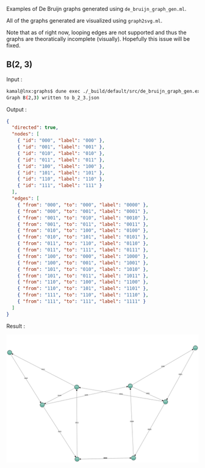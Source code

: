 Examples of De Bruijn graphs generated using `de_bruijn_graph_gen.ml`.

All of the graphs generated are visualized using `graph2svg.ml`.

Note that as of right now, looping edges are not supported and thus the graphs
are theoratically incomplete (visually). Hopefully this issue will be fixed.

## B(2, 3)

Input :

```bash
kamal@lnx:graphs$ dune exec ./_build/default/src/de_bruijn_graph_gen.exe 01 3 b_2_3.json
Graph B(2,3) written to b_2_3.json
```

Output :

```json
{
  "directed": true,
  "nodes": [
    { "id": "000", "label": "000" },
    { "id": "001", "label": "001" },
    { "id": "010", "label": "010" },
    { "id": "011", "label": "011" },
    { "id": "100", "label": "100" },
    { "id": "101", "label": "101" },
    { "id": "110", "label": "110" },
    { "id": "111", "label": "111" }
  ],
  "edges": [
    { "from": "000", "to": "000", "label": "0000" },
    { "from": "000", "to": "001", "label": "0001" },
    { "from": "001", "to": "010", "label": "0010" },
    { "from": "001", "to": "011", "label": "0011" },
    { "from": "010", "to": "100", "label": "0100" },
    { "from": "010", "to": "101", "label": "0101" },
    { "from": "011", "to": "110", "label": "0110" },
    { "from": "011", "to": "111", "label": "0111" },
    { "from": "100", "to": "000", "label": "1000" },
    { "from": "100", "to": "001", "label": "1001" },
    { "from": "101", "to": "010", "label": "1010" },
    { "from": "101", "to": "011", "label": "1011" },
    { "from": "110", "to": "100", "label": "1100" },
    { "from": "110", "to": "101", "label": "1101" },
    { "from": "111", "to": "110", "label": "1110" },
    { "from": "111", "to": "111", "label": "1111" }
  ]
}
```

Result :

![de_bruijn_graph_gen example 1](https://github.com/Kresqle/graphs/blob/main/examples/de_bruijn_graph_gen/b_2_3.svg?raw=true)